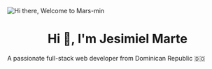 ![Hi there, Welcome to Mars-min](https://github.com/user-attachments/assets/c7db1e30-ee7a-4715-a73f-8387800f2361)

<h1 align="center">Hi 👋, I'm Jesimiel Marte</h1>
A passionate full-stack web developer from Dominican Republic 🇩🇴 

